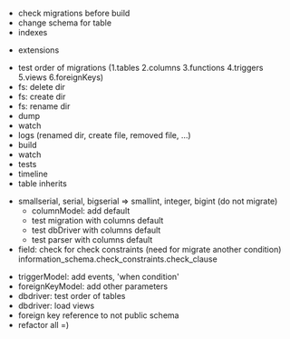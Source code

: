 - check migrations before build
- change schema for table
- indexes
+ extensions
- test order of migrations (1.tables 2.columns 3.functions 4.triggers 5.views 6.foreignKeys)
- fs: delete dir
- fs: create dir
- fs: rename dir
- dump
- watch
- logs (renamed dir, create file, removed file, ...)
- build
- watch
- tests
- timeline
- table inherits
+ smallserial, serial, bigserial => smallint, integer, bigint (do not migrate)
    + columnModel: add default
    + test migration with columns default
    + test dbDriver with columns default
    + test parser with columns default
+ field: check for check constraints (need for migrate another condition)
    information_schema.check_constraints.check_clause
- triggerModel: add events, 'when condition'
- foreignKeyModel: add other parameters
- dbdriver: test order of tables
- dbdriver: load views
- foreign key reference to not public schema
- refactor all =)